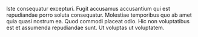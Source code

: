 Iste consequatur excepturi. Fugit accusamus accusantium qui est repudiandae porro soluta consequatur. Molestiae temporibus quo ab amet quia quasi nostrum ea. Quod commodi placeat odio. Hic non voluptatibus est et assumenda repudiandae sunt. Ut voluptas ut voluptatem.